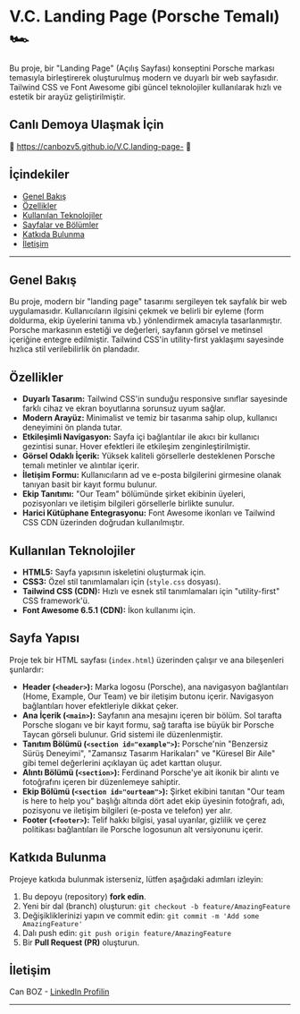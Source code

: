 # V.C. Landing Page (Porsche Temalı) 🏎️

Bu proje, bir "Landing Page" (Açılış Sayfası) konseptini Porsche markası temasıyla birleştirerek oluşturulmuş modern ve duyarlı bir web sayfasıdır. Tailwind CSS ve Font Awesome gibi güncel teknolojiler kullanılarak hızlı ve estetik bir arayüz geliştirilmiştir.

## Canlı Demoya Ulaşmak İçin

📌 https://canbozv5.github.io/V.C.landing-page- 📌

## İçindekiler

- [Genel Bakış](#genel-bakış)
- [Özellikler](#özellikler)
- [Kullanılan Teknolojiler](#kullanılan-teknolojiler)
- [Sayfalar ve Bölümler](#sayfalar-ve-bölümler)
- [Katkıda Bulunma](#katkıda-bulunma)
- [İletişim](#i̇letişim)

---

## Genel Bakış

Bu proje, modern bir "landing page" tasarımı sergileyen tek sayfalık bir web uygulamasıdır. Kullanıcıların ilgisini çekmek ve belirli bir eyleme (form doldurma, ekip üyelerini tanıma vb.) yönlendirmek amacıyla tasarlanmıştır. Porsche markasının estetiği ve değerleri, sayfanın görsel ve metinsel içeriğine entegre edilmiştir. Tailwind CSS'in utility-first yaklaşımı sayesinde hızlıca stil verilebilirlik ön plandadır.

## Özellikler

- **Duyarlı Tasarım:** Tailwind CSS'in sunduğu responsive sınıflar sayesinde farklı cihaz ve ekran boyutlarına sorunsuz uyum sağlar.
- **Modern Arayüz:** Minimalist ve temiz bir tasarıma sahip olup, kullanıcı deneyimini ön planda tutar.
- **Etkileşimli Navigasyon:** Sayfa içi bağlantılar ile akıcı bir kullanıcı gezintisi sunar. Hover efektleri ile etkileşim zenginleştirilmiştir.
- **Görsel Odaklı İçerik:** Yüksek kaliteli görsellerle desteklenen Porsche temalı metinler ve alıntılar içerir.
- **İletişim Formu:** Kullanıcıların ad ve e-posta bilgilerini girmesine olanak tanıyan basit bir kayıt formu bulunur.
- **Ekip Tanıtımı:** "Our Team" bölümünde şirket ekibinin üyeleri, pozisyonları ve iletişim bilgileri görsellerle birlikte sunulur.
- **Harici Kütüphane Entegrasyonu:** Font Awesome ikonları ve Tailwind CSS CDN üzerinden doğrudan kullanılmıştır.

## Kullanılan Teknolojiler

- **HTML5:** Sayfa yapısının iskeletini oluşturmak için.
- **CSS3:** Özel stil tanımlamaları için (`style.css` dosyası).
- **Tailwind CSS (CDN):** Hızlı ve esnek stil tanımlamaları için "utility-first" CSS framework'ü.
- **Font Awesome 6.5.1 (CDN):** İkon kullanımı için.

## Sayfa Yapısı

Proje tek bir HTML sayfası (`index.html`) üzerinden çalışır ve ana bileşenleri şunlardır:

- **Header (`<header>`):** Marka logosu (Porsche), ana navigasyon bağlantıları (Home, Example, Our Team) ve bir iletişim butonu içerir. Navigasyon bağlantıları hover efektleriyle dikkat çeker.
- **Ana İçerik (`<main>`):** Sayfanın ana mesajını içeren bir bölüm. Sol tarafta Porsche sloganı ve bir kayıt formu, sağ tarafta ise büyük bir Porsche Taycan görseli bulunur. Grid sistemi ile düzenlenmiştir.
- **Tanıtım Bölümü (`<section id="example">`):** Porsche'nin "Benzersiz Sürüş Deneyimi", "Zamansız Tasarım Harikaları" ve "Küresel Bir Aile" gibi temel değerlerini açıklayan üç adet karttan oluşur.
- **Alıntı Bölümü (`<section>`):** Ferdinand Porsche'ye ait ikonik bir alıntı ve fotoğrafını içeren bir düzenlemeye sahiptir.
- **Ekip Bölümü (`<section id="ourteam">`):** Şirket ekibini tanıtan "Our team is here to help you" başlığı altında dört adet ekip üyesinin fotoğrafı, adı, pozisyonu ve iletişim bilgileri (e-posta ve telefon) yer alır.
- **Footer (`<footer>`):** Telif hakkı bilgisi, yasal uyarılar, gizlilik ve çerez politikası bağlantıları ile Porsche logosunun alt versiyonunu içerir.

## Katkıda Bulunma

Projeye katkıda bulunmak isterseniz, lütfen aşağıdaki adımları izleyin:

1.  Bu depoyu (repository) **fork edin**.
2.  Yeni bir dal (branch) oluşturun: `git checkout -b feature/AmazingFeature`
3.  Değişikliklerinizi yapın ve commit edin: `git commit -m 'Add some AmazingFeature'`
4.  Dalı push edin: `git push origin feature/AmazingFeature`
5.  Bir **Pull Request (PR)** oluşturun.

## İletişim

Can BOZ - [LinkedIn Profilin](https://www.linkedin.com/in/emrecanboz)

---
